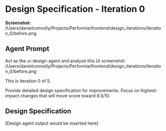 # Design Specification - Iteration 0

**Screenshot:** /Users/danielconnolly/Projects/Performia/frontend/design_iterations/iteration_0/before.png

## Agent Prompt


Act as the ui-design-agent and analyze this UI screenshot:
/Users/danielconnolly/Projects/Performia/frontend/design_iterations/iteration_0/before.png

This is iteration 0 of 5.


Provide detailed design specification for improvements.
Focus on highest-impact changes that will move score toward 8.5/10.


## Design Specification

[Design agent output would be inserted here]
